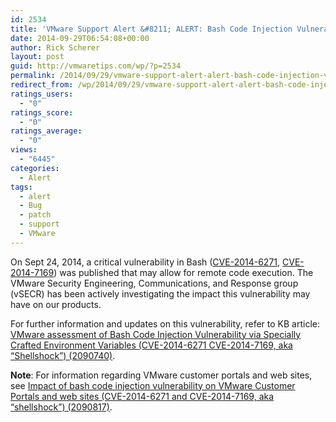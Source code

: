 ```yaml
---
id: 2534
title: 'VMware Support Alert &#8211; ALERT: Bash Code Injection Vulnerability aka Shellshock'
date: 2014-09-29T06:54:08+00:00
author: Rick Scherer
layout: post
guid: http://vmwaretips.com/wp/?p=2534
permalink: /2014/09/29/vmware-support-alert-alert-bash-code-injection-vulnerability-aka-shellshock/
redirect_from: /wp/2014/09/29/vmware-support-alert-alert-bash-code-injection-vulnerability-aka-shellshock/
ratings_users:
  - "0"
ratings_score:
  - "0"
ratings_average:
  - "0"
views:
  - "6445"
categories:
  - Alert
tags:
  - alert
  - Bug
  - patch
  - support
  - VMware
---
```

On Sept 24, 2014, a critical vulnerability in Bash (<a href="http://1.usa.gov/1rxLH4h" target="_blank">CVE-2014-6271</a>, <a href="http://1.usa.gov/1tbkocU" target="_blank">CVE-2014-7169</a>) was published that may allow for remote code execution. The VMware Security Engineering, Communications, and Response group (vSECR) has been actively investigating the impact this vulnerability may have on our products.

For further information and updates on this vulnerability, refer to KB article: <a href="http://vmw.re/1tbkocV" target="_blank"><br /> VMware assessment of Bash Code Injection Vulnerability via Specially Crafted Environment Variables (CVE-2014-6271 CVE-2014-7169, aka “Shellshock”) (2090740)</a>.

**Note**: For information regarding VMware customer portals and web sites, see <a href="http://vmw.re/1tbkm4N" target="_blank">Impact of bash code injection vulnerability on VMware Customer Portals and web sites (CVE-2014-6271 and CVE-2014-7169, aka “shellshock”) (2090817)</a>.

&nbsp;